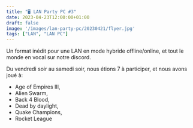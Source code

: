 ```yaml
---
title: "🖥️ LAN Party PC #3"
date: 2023-04-23T12:00:00+01:00
draft: false
image: '/images/lan-party-pc/20230421/flyer.jpg'
tags: ["LAN", "LAN PC"]
---
```


Un format inédit pour une LAN en mode hybride offline/online, et tout le monde en vocal sur notre discord.

Du vendredi soir au samedi soir, nous étions 7 à participer, et nous avons joué à:
- Age of Empires III,
- Alien Swarm,
- Back 4 Blood,
- Dead by daylight,
- Quake Champions,
- Rocket League
